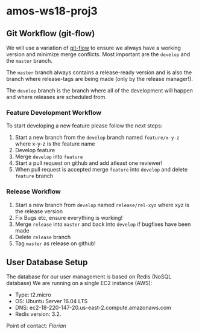 # amos-ws18-proj3
## Git Workflow (git-flow)
We will use a variation of [git-flow](http://nvie.com/posts/a-successful-git-branching-model/) to ensure we always have a working version and minimize merge conflicts. Most important are the `develop` and the `master` branch. 

The `master` branch always contains a release-ready version and is also the branch where release-tags are being made (only by the release manager!).

The `develop` branch is the branch where all of the development will happen and where releases are scheduled from.

### Feature Development Workflow
To start developing a new feature please follow the next steps:
1. Start a new branch from the `develop` branch named `feature/x-y-z` where x-y-z is the feature name
2. Develop feature 
3. Merge `develop` into `feature`
4. Start a pull request on github and add atleast one reviewer!
5. When pull request is accepted merge `feature` into `develop` and delete `feature` branch


### Release Workflow
1. Start a new branch from `develop` named `release/rel-xyz` where xyz is the release version
2. Fix Bugs etc, ensure everything is working!
3. Merge `release` into `master` and back into `develop` if bugfixes have been made
4. Delete `release` branch
5. Tag `master` as release on github! 


## User Database Setup
The database for our user management is based on Redis (NoSQL database)
We are running on a single EC2 instance (AWS):

- Type: t2.micro
- OS: Ubuntu Server 16.04 LTS
- DNS: ec2-18-220-147-20.us-east-2.compute.amazonaws.com
- Redis version: 3.2.

Point of contact: *Florian*






